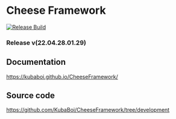 # Cheese Framework

[![Release Build](https://github.com/KubaBoi/CheeseFramework/actions/workflows/realeaseDate.yml/badge.svg?branch=main)](https://github.com/KubaBoi/CheeseFramework/actions/workflows/realeaseDate.yml)

### Release v(22.04.28.01.29)

## Documentation

https://kubaboi.github.io/CheeseFramework/

## Source code

https://github.com/KubaBoi/CheeseFramework/tree/development